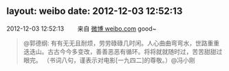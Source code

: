layout: weibo
date: 2012-12-03 12:52:13
---
2012-12-03 12:52:13  &nbsp;&nbsp;&nbsp;&nbsp;&nbsp;&nbsp; 来自 <a href="http://weibo.com/" rel="nofollow">微博 weibo.com</a>
good~
>  @郭德纲: 有有无无且耐烦，劳劳碌碌几时闲。人心曲曲弯弯水，世路重重迭迭山。古古今今多变改，善善恶恶有循环。将将就就随时过，苦苦甜甜过眼完。 （书词八句，谨表示对电影[一九四二]的尊敬。）@冯小刚 ​​​
